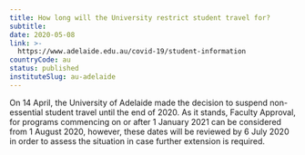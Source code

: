 ```yaml
---
title: How long will the University restrict student travel for?
subtitle: 
date: 2020-05-08
link: >-
  https://www.adelaide.edu.au/covid-19/student-information
countryCode: au
status: published
instituteSlug: au-adelaide
---
```

On 14 April, the University of Adelaide made the decision to suspend non-essential student travel until the end of 2020. As it stands, Faculty Approval, for programs commencing on or after 1 January 2021 can be considered from 1 August 2020, however, these dates will be reviewed by 6 July 2020 in order to assess the situation in case further extension is required.
